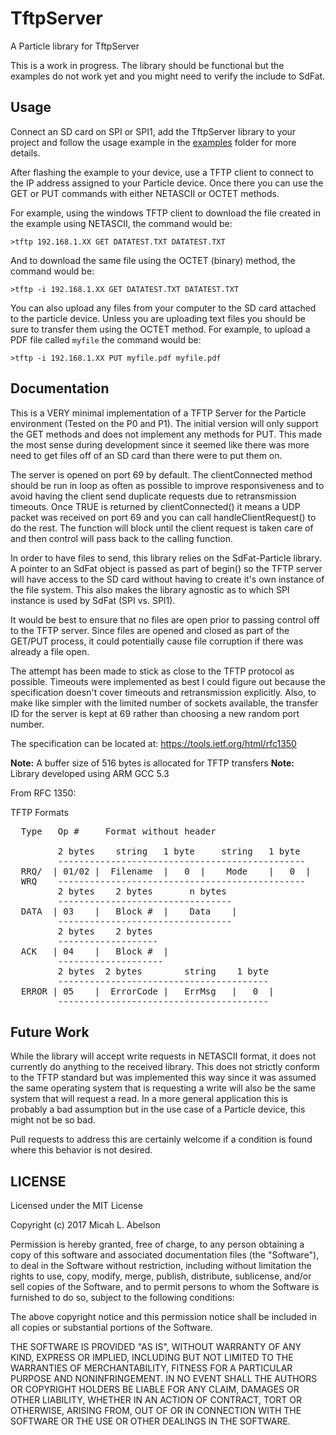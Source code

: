 # TftpServer

A Particle library for TftpServer

This is a work in progress.  The library should be functional but the examples do not work yet and you might need to verify the include to SdFat.

## Usage

Connect an SD card on SPI or SPI1, add the TftpServer library to your project and follow the usage example in the [examples](examples) folder for more details.

After flashing the example to your device, use a TFTP client to connect to the IP address assigned to your Particle device.  Once there you can use the GET or PUT commands with either NETASCII or OCTET methods.

For example, using the windows TFTP client to download the file created in the example using NETASCII, the command would be:
```
>tftp 192.168.1.XX GET DATATEST.TXT DATATEST.TXT
```
And to download the same file using the OCTET (binary) method, the command would be:
```
>tftp -i 192.168.1.XX GET DATATEST.TXT DATATEST.TXT
```
You can also upload any files from your computer to the SD card attached to the particle device.  Unless you are uploading text files you should be sure to transfer them using the OCTET method.  For example, to upload a PDF file called `myfile` the command would be:
```
>tftp -i 192.168.1.XX PUT myfile.pdf myfile.pdf
```

## Documentation

This is a VERY minimal implementation of a TFTP Server for the Particle
environment (Tested on the P0 and P1).  The initial version will only support
the GET methods and does not implement any methods for PUT.  This made the most
sense during development since it seemed like there was more need to get files
off of an SD card than there were to put them on.

The server is opened on port 69 by default.  The clientConnected method should
be run in loop as often as possible to improve responsiveness and to avoid having
the client send duplicate requests due to retransmission timeouts.  Once TRUE is
returned by clientConnected() it means a UDP packet was received on port 69 and
you can call handleClientRequest() to do the rest.  The function will block until
the client request is taken care of and then control will pass back to the calling
function.

In order to have files to send, this library relies on the SdFat-Particle
library.  A pointer to an SdFat object is passed as part of begin() so the
TFTP server will have access to the SD card without having to create it's own
instance of the file system.  This also makes the library agnostic as to which
SPI instance is used by SdFat (SPI vs. SPI1).

It would be best to ensure that no files are open prior to passing control off to
the TFTP server.  Since files are opened and closed as part of the GET/PUT process,
it could potentially cause file corruption if there was already a file open.

The attempt has been made to stick as close to the TFTP protocol as possible.
Timeouts were implemented as best I could figure out because the
specification doesn't cover timeouts and retransmission explicitly.  Also, to make
like simpler with the limited number of sockets available, the transfer ID for the
server is kept at 69 rather than choosing a new random port number.

The specification can be located at: https://tools.ietf.org/html/rfc1350

<b>Note:</b> A buffer size of 516 bytes is allocated for TFTP transfers
<b>Note:</b> Library developed using ARM GCC 5.3

From RFC 1350:

TFTP Formats
<pre>
  Type   Op #     Format without header

         2 bytes    string   1 byte     string   1 byte
         -----------------------------------------------
  RRQ/  | 01/02 |  Filename  |   0  |    Mode    |   0  |
  WRQ    -----------------------------------------------
         2 bytes    2 bytes       n bytes
         ---------------------------------
  DATA  | 03    |   Block #  |    Data    |
         ---------------------------------
         2 bytes    2 bytes
         -------------------
  ACK   | 04    |   Block #  |
         --------------------
         2 bytes  2 bytes        string    1 byte
         ----------------------------------------
  ERROR | 05    |  ErrorCode |   ErrMsg   |   0  |
         ----------------------------------------
</pre>
## Future Work
While the library will accept write requests in NETASCII format, it does not
currently do anything to the received library.  This does not strictly conform
to the TFTP standard but was implemented this way since it was assumed the same
operating system that is requesting a write will also be the same system that 
will request a read.  In a more general application this is probably a bad
assumption but in the use case of a Particle device, this might not be so bad.

Pull requests to address this are certainly welcome if a condition is found where 
this behavior is not desired.
		 
## LICENSE

Licensed under the MIT License

Copyright (c) 2017 Micah L. Abelson

Permission is hereby granted, free of charge, to any person obtaining a copy
of this software and associated documentation files (the "Software"), to deal
in the Software without restriction, including without limitation the rights
to use, copy, modify, merge, publish, distribute, sublicense, and/or sell
copies of the Software, and to permit persons to whom the Software is
furnished to do so, subject to the following conditions:

The above copyright notice and this permission notice shall be included in all
copies or substantial portions of the Software.

THE SOFTWARE IS PROVIDED "AS IS", WITHOUT WARRANTY OF ANY KIND, EXPRESS OR
IMPLIED, INCLUDING BUT NOT LIMITED TO THE WARRANTIES OF MERCHANTABILITY,
FITNESS FOR A PARTICULAR PURPOSE AND NONINFRINGEMENT. IN NO EVENT SHALL THE
AUTHORS OR COPYRIGHT HOLDERS BE LIABLE FOR ANY CLAIM, DAMAGES OR OTHER
LIABILITY, WHETHER IN AN ACTION OF CONTRACT, TORT OR OTHERWISE, ARISING FROM,
OUT OF OR IN CONNECTION WITH THE SOFTWARE OR THE USE OR OTHER DEALINGS IN THE
SOFTWARE.
